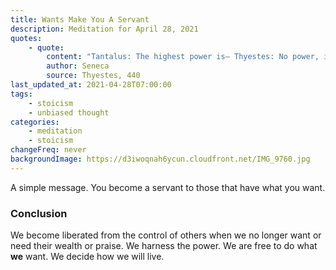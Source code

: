 ```yaml
---
title: Wants Make You A Servant
description: Meditation for April 28, 2021
quotes:
    - quote:
        content: "Tantalus: The highest power is— Thyestes: No power, if you desire nothing."
        author: Seneca
        source: Thyestes, 440
last_updated_at: 2021-04-28T07:00:00
tags:
    - stoicism
    - unbiased thought
categories:
    - meditation
    - stoicism
changeFreq: never
backgroundImage: https://d3iwoqnah6ycun.cloudfront.net/IMG_9760.jpg
---
```


A simple message. You become a servant to those that have what you want.

### Conclusion

We become liberated from the control of others when we no longer want or need their wealth or praise. We harness the 
power. We are free to do what **we** want. We decide how we will live.
